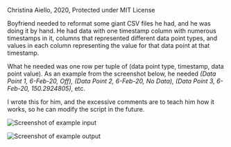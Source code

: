 Christina Aiello, 2020, Protected under MIT License

Boyfriend needed to reformat some giant CSV files he had, and he was doing it by hand.
He had data with one timestamp column with numerous timestamps in it, columns that represented different data point types, and values in each column representing the value for that data point at that timestamp. 

What he needed was one row per tuple of (data point type, timestamp, data point value). 
As an example from the screenshot below, he needed *(Data Point 1, 6-Feb-20, Off), (Data Point 2, 6-Feb-20, No Data), (Data Point 3, 6-Feb-20, 150.2924805)*, etc.

 I wrote this for him, and the excessive comments are to teach him how it works, so he can modify the script in the future.

![Screenshot of example input](https://raw.githubusercontent.com/cjaiello/ReformatCsv/master/example-input.png)

![Screenshot of example output](https://raw.githubusercontent.com/cjaiello/ReformatCsv/master/example-output.png)